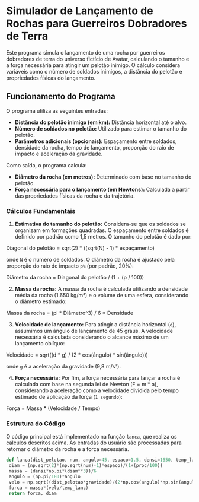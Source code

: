 # Simulador de Lançamento de Rochas para Guerreiros Dobradores de Terra

Este programa simula o lançamento de uma rocha por guerreiros dobradores de terra do universo fictício de Avatar, calculando o tamanho e a força necessária para atingir um pelotão inimigo. O cálculo considera variáveis como o número de soldados inimigos, a distância do pelotão e propriedades físicas do lançamento.

## Funcionamento do Programa

O programa utiliza as seguintes entradas:
- **Distância do pelotão inimigo (em km):** Distância horizontal até o alvo.
- **Número de soldados no pelotão:** Utilizado para estimar o tamanho do pelotão.
- **Parâmetros adicionais (opcionais):** Espaçamento entre soldados, densidade da rocha, tempo de lançamento, proporção do raio de impacto e aceleração da gravidade.

Como saída, o programa calcula:
- **Diâmetro da rocha (em metros):** Determinado com base no tamanho do pelotão.
- **Força necessária para o lançamento (em Newtons):** Calculada a partir das propriedades físicas da rocha e da trajetória.

### Cálculos Fundamentais

1. **Estimativa do tamanho do pelotão:**
   Considera-se que os soldados se organizam em formações quadradas. O espaçamento entre soldados é definido por padrão como 1,5 metros. O tamanho do pelotão é dado por:
   
Diagonal do pelotão = sqrt(2) * ((sqrt(N) - 1) * espaçamento)

onde `N` é o número de soldados. O diâmetro da rocha é ajustado pela proporção do raio de impacto `p%` (por padrão, 20%):

Diâmetro da rocha = Diagonal do pelotão / (1 + (p / 100))

2. **Massa da rocha:**
A massa da rocha é calculada utilizando a densidade média da rocha (1.650 kg/m³) e o volume de uma esfera, considerando o diâmetro estimado:

Massa da rocha = (pi * Diâmetro^3) / 6 * Densidade

3. **Velocidade de lançamento:**
Para atingir a distância horizontal (`d`), assumimos um ângulo de lançamento de 45 graus. A velocidade necessária é calculada considerando o alcance máximo de um lançamento oblíquo:

Velocidade = sqrt((d * g) / (2 * cos(ângulo) * sin(ângulo)))

onde `g` é a aceleração da gravidade (9,8 m/s²).

4. **Força necessária:**
Por fim, a força necessária para lançar a rocha é calculada com base na segunda lei de Newton (F = m * a), considerando a aceleração como a velocidade dividida pelo tempo estimado de aplicação da força (`1 segundo`):

Força = Massa * (Velocidade / Tempo)

### Estrutura do Código

O código principal está implementado na função `lanca`, que realiza os cálculos descritos acima. As entradas do usuário são processadas para retornar o diâmetro da rocha e a força necessária.

```python
def lanca(dist_pelotao, num, angulo=45, espaco=1.5, densi=1650, temp_lanc=1, proc=20, gravidade=9.8):
 diam = (np.sqrt(2)*(np.sqrt(num)-1)*espaco)/(1+(proc/100))
 massa = (densi*np.pi*(diam**3))/6
 angulo = (np.pi/180)*angulo
 velo = np.sqrt((dist_pelotao*gravidade)/(2*np.cos(angulo)*np.sin(angulo)))
 forca = massa*(velo/temp_lanc)
 return forca, diam

